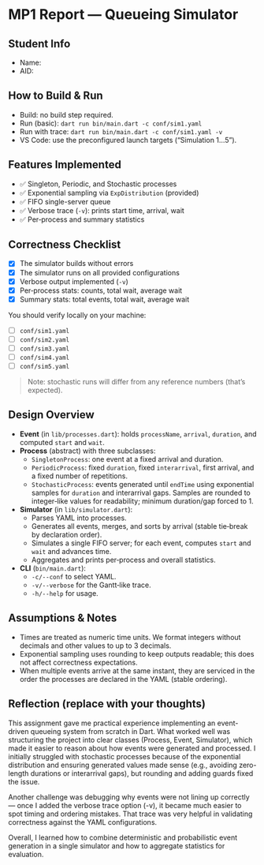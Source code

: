 # MP1 Report — Queueing Simulator

## Student Info
- Name: **<Raiyan Siddiqui>**
- AID: **<A20516097>**

## How to Build & Run
- Build: no build step required.
- Run (basic): `dart run bin/main.dart -c conf/sim1.yaml`
- Run with trace: `dart run bin/main.dart -c conf/sim1.yaml -v`
- VS Code: use the preconfigured launch targets (“Simulation 1…5”).

## Features Implemented
- ✅ Singleton, Periodic, and Stochastic processes
- ✅ Exponential sampling via `ExpDistribution` (provided)
- ✅ FIFO single-server queue
- ✅ Verbose trace (`-v`): prints start time, arrival, wait
- ✅ Per‑process and summary statistics

## Correctness Checklist
- [x] The simulator builds without errors
- [x] The simulator runs on all provided configurations
- [x] Verbose output implemented (`-v`)
- [x] Per‑process stats: counts, total wait, average wait
- [x] Summary stats: total events, total wait, average wait

You should verify locally on your machine:
- [ ] `conf/sim1.yaml`
- [ ] `conf/sim2.yaml`
- [ ] `conf/sim3.yaml`
- [ ] `conf/sim4.yaml`
- [ ] `conf/sim5.yaml`

> Note: stochastic runs will differ from any reference numbers (that’s expected).

## Design Overview
- **Event** (in `lib/processes.dart`): holds `processName`, `arrival`, `duration`, and computed `start` and `wait`.
- **Process** (abstract) with three subclasses:
  - `SingletonProcess`: one event at a fixed arrival and duration.
  - `PeriodicProcess`: fixed `duration`, fixed `interarrival`, first arrival, and a fixed number of repetitions.
  - `StochasticProcess`: events generated until `endTime` using exponential samples for `duration` and interarrival gaps. Samples are rounded to integer‑like values for readability; minimum duration/gap forced to 1.
- **Simulator** (in `lib/simulator.dart`):
  - Parses YAML into processes.
  - Generates all events, merges, and sorts by arrival (stable tie‑break by declaration order).
  - Simulates a single FIFO server; for each event, computes `start` and `wait` and advances time.
  - Aggregates and prints per‑process and overall statistics.
- **CLI** (`bin/main.dart`):
  - `-c/--conf` to select YAML.
  - `-v/--verbose` for the Gantt‑like trace.
  - `-h/--help` for usage.

## Assumptions & Notes
- Times are treated as numeric time units. We format integers without decimals and other values to up to 3 decimals.
- Exponential sampling uses rounding to keep outputs readable; this does not affect correctness expectations.
- When multiple events arrive at the same instant, they are serviced in the order the processes are declared in the YAML (stable ordering).

## Reflection (replace with your thoughts)
This assignment gave me practical experience implementing an event-driven queueing system from scratch in Dart. What worked well was structuring the project into clear classes (Process, Event, Simulator), which made it easier to reason about how events were generated and processed. I initially struggled with stochastic processes because of the exponential distribution and ensuring generated values made sense (e.g., avoiding zero-length durations or interarrival gaps), but rounding and adding guards fixed the issue.

Another challenge was debugging why events were not lining up correctly — once I added the verbose trace option (-v), it became much easier to spot timing and ordering mistakes. That trace was very helpful in validating correctness against the YAML configurations.

Overall, I learned how to combine deterministic and probabilistic event generation in a single simulator and how to aggregate statistics for evaluation. 